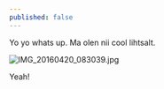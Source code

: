 ```yaml
---
published: false
---
```

Yo yo whats up. Ma olen nii cool lihtsalt.

![IMG_20160420_083039.jpg]({{site.baseurl}}/_posts/IMG_20160420_083039.jpg)




Yeah!
